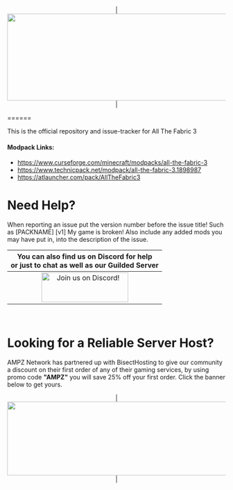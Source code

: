 <p align="center">
| <img src="https://www.bisecthosting.com/images/CF/All_The_Fabric_3/BH_ATFC3_Header.png" alt="Get your server today!"  width="1920" height="200"></a>|
</p>
======

This is the official repository and issue-tracker for All The Fabric 3
    
#### Modpack Links: 
+ https://www.curseforge.com/minecraft/modpacks/all-the-fabric-3
+ https://www.technicpack.net/modpack/all-the-fabric-3.1898987
+ https://atlauncher.com/pack/AllTheFabric3
  
Need Help?
======
When reporting an issue put the version number before the issue title! Such as [PACKNAME] [v1] My game is broken! Also include any added mods you may have put in, into the description of the issue. 
 

|You can also find us on Discord for help<br>or just to chat as well as our Guilded Server|
|:------------:|
|<a href="https://discord.gg/enrpMDd"><img src="https://discordapp.com/assets/fc0b01fe10a0b8c602fb0106d8189d9b.png" alt="Join us on Discord!"  width="200" height="68">
<br>

Looking for a Reliable Server Host?
======
AMPZ Network has partnered up with BisectHosting to give our community a discount on their first order of any of their gaming services, by using promo code **"AMPZ"** you will save 25% off your first order. Click the banner below to get yours. 

<p align="center">
| <a href="https://bisecthosting.com/AMPZ"><img src="https://www.bisecthosting.com/images/CF/All_The_Fabric_3/BH_ATFC3_PromoCard.png" alt="Get your server today!"  width="1920" height="170"></a>|
</p>
